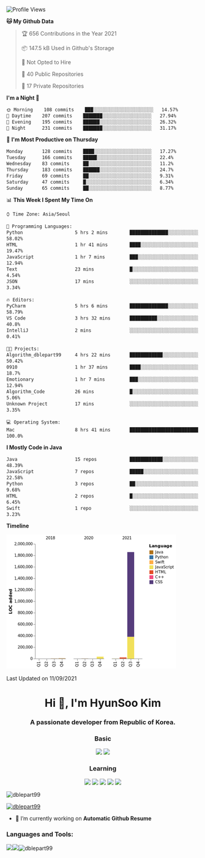 

<!--START_SECTION:waka-->
![Profile Views](http://img.shields.io/badge/Profile%20Views-2-blue)

**🐱 My Github Data** 

> 🏆 656 Contributions in the Year 2021
 > 
> 📦 147.5 kB Used in Github's Storage 
 > 
> 🚫 Not Opted to Hire
 > 
> 📜 40 Public Repositories 
 > 
> 🔑 17 Private Repositories  
 > 
**I'm a Night 🦉** 

```text
🌞 Morning    108 commits    ███░░░░░░░░░░░░░░░░░░░░░░   14.57% 
🌆 Daytime    207 commits    ███████░░░░░░░░░░░░░░░░░░   27.94% 
🌃 Evening    195 commits    ██████░░░░░░░░░░░░░░░░░░░   26.32% 
🌙 Night      231 commits    ███████░░░░░░░░░░░░░░░░░░   31.17%

```
📅 **I'm Most Productive on Thursday** 

```text
Monday       128 commits    ████░░░░░░░░░░░░░░░░░░░░░   17.27% 
Tuesday      166 commits    █████░░░░░░░░░░░░░░░░░░░░   22.4% 
Wednesday    83 commits     ██░░░░░░░░░░░░░░░░░░░░░░░   11.2% 
Thursday     183 commits    ██████░░░░░░░░░░░░░░░░░░░   24.7% 
Friday       69 commits     ██░░░░░░░░░░░░░░░░░░░░░░░   9.31% 
Saturday     47 commits     █░░░░░░░░░░░░░░░░░░░░░░░░   6.34% 
Sunday       65 commits     ██░░░░░░░░░░░░░░░░░░░░░░░   8.77%

```


📊 **This Week I Spent My Time On** 

```text
⌚︎ Time Zone: Asia/Seoul

💬 Programming Languages: 
Python                   5 hrs 2 mins        ██████████████░░░░░░░░░░░   58.02% 
HTML                     1 hr 41 mins        ████░░░░░░░░░░░░░░░░░░░░░   19.47% 
JavaScript               1 hr 7 mins         ███░░░░░░░░░░░░░░░░░░░░░░   12.94% 
Text                     23 mins             █░░░░░░░░░░░░░░░░░░░░░░░░   4.54% 
JSON                     17 mins             ░░░░░░░░░░░░░░░░░░░░░░░░░   3.34%

🔥 Editors: 
PyCharm                  5 hrs 6 mins        ██████████████░░░░░░░░░░░   58.79% 
VS Code                  3 hrs 32 mins       ██████████░░░░░░░░░░░░░░░   40.8% 
IntelliJ                 2 mins              ░░░░░░░░░░░░░░░░░░░░░░░░░   0.41%

🐱‍💻 Projects: 
Algorithm_dblepart99     4 hrs 22 mins       ████████████░░░░░░░░░░░░░   50.42% 
0910                     1 hr 37 mins        ████░░░░░░░░░░░░░░░░░░░░░   18.7% 
Emotionary               1 hr 7 mins         ███░░░░░░░░░░░░░░░░░░░░░░   12.94% 
Algorithm_Code           26 mins             █░░░░░░░░░░░░░░░░░░░░░░░░   5.06% 
Unknown Project          17 mins             ░░░░░░░░░░░░░░░░░░░░░░░░░   3.35%

💻 Operating System: 
Mac                      8 hrs 41 mins       █████████████████████████   100.0%

```

**I Mostly Code in Java** 

```text
Java                     15 repos            ████████████░░░░░░░░░░░░░   48.39% 
JavaScript               7 repos             █████░░░░░░░░░░░░░░░░░░░░   22.58% 
Python                   3 repos             ██░░░░░░░░░░░░░░░░░░░░░░░   9.68% 
HTML                     2 repos             █░░░░░░░░░░░░░░░░░░░░░░░░   6.45% 
Swift                    1 repo              ░░░░░░░░░░░░░░░░░░░░░░░░░   3.23%

```


**Timeline**

![Chart not found](https://raw.githubusercontent.com/dblepart99/dblepart99/main/charts/bar_graph.png) 


 Last Updated on 11/09/2021
<!--END_SECTION:waka-->


<h1 align="center">Hi 👋, I'm HyunSoo Kim</h1>
<h3 align="center">A passionate developer from Republic of Korea.</h3><div align=center>
  
  <h3> Basic </h3><img src="https://img.shields.io/badge/JAVA-007396?style=flat-square&logo=java&logoColor=white"> <img src="https://img.shields.io/badge/Python-3766AB?style=flat-square&logo=Python&logoColor=blue"/> 
  <h3> Learning </h3>
  
  <img src="https://img.shields.io/badge/c++-00599C?style=flat-square&logo=c%2B%2B&logoColor=white"/> <img src="https://img.shields.io/badge/react-61DAFB?style=flat-square&logo=react&logoColor=black"/> <img src="https://img.shields.io/badge/css-1572B6?style=flat-square&logo=css3&logoColor=blue"/> <img src="https://img.shields.io/badge/javascript-F7DF1E?style=flat-square&logo=javascript&logoColor=blue"> <img src="https://img.shields.io/badge/html-E34F26?style=flat-square&logo=html5&logoColor=white"/> 

</div>

<p align="left"> <img src="https://komarev.com/ghpvc/?username=dblepart99&label=Profile%20views&color=0e75b6&style=flat" alt="dblepart99" /> </p>

<p align="left"> <a href="https://github.com/ryo-ma/github-profile-trophy"><img src="https://github-profile-trophy.vercel.app/?username=dblepart99" alt="dblepart99" /></a> </p>

- 🔭 I’m currently working on **Automatic Github Resume**


<h3 align="left">Languages and Tools:</h3>


<p><img align="left" src=https://github-readme-stats.vercel.app/api?username=dblepart99&count_private=true&show_icons=true&theme=graywhite/></p>
<p><img align="left" src=https://github-readme-stats.vercel.app/api/top-langs/?username=dblepart99&langs_count=3&hide=xslt,html,CSS,scss&theme=graywhite/></p>
<p><img align="center" src="https://github-readme-streak-stats.herokuapp.com/?user=dblepart99&" alt="dblepart99" /></p>
